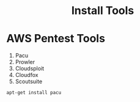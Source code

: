 <h1 align="center">Install Tools</h1>



# AWS Pentest Tools

1. Pacu
2. Prowler
3. Cloudsploit
4. Cloudfox
5. Scoutsuite

```
apt-get install pacu


```

